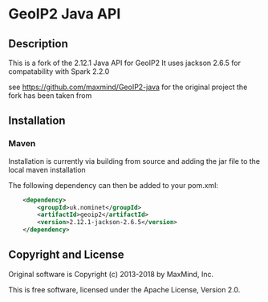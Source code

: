 # GeoIP2 Java API #

## Description ##

This is a fork of the 2.12.1 Java API for GeoIP2
It uses jackson 2.6.5 for compatability with Spark 2.2.0

see https://github.com/maxmind/GeoIP2-java for the 
original project the fork has been taken from

## Installation ##

### Maven ###

Installation is currently via building from source and adding
the jar file to the local maven installation

The following dependency can then be added to your pom.xml:

```xml
    <dependency>
        <groupId>uk.nominet</groupId>
        <artifactId>geoip2</artifactId>
        <version>2.12.1-jackson-2.6.5</version>
    </dependency>
```

## Copyright and License ##

Original software is Copyright (c) 2013-2018 by MaxMind, Inc.

This is free software, licensed under the Apache License, Version 2.0.
